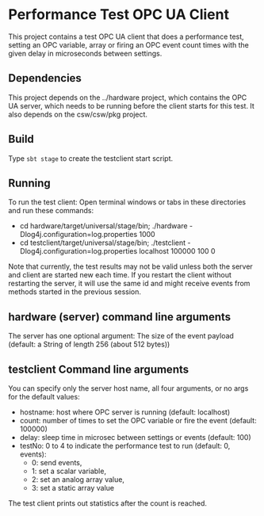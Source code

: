 Performance Test OPC UA Client
==============================

This project contains a test OPC UA client that does a performance test, 
setting an OPC variable, array or firing an OPC event count times
with the given delay in microseconds between settings.

Dependencies
------------

This project depends on the ../hardware project, which contains the OPC UA server,
which needs to be running before the client starts for this test. It also depends on
the csw/csw/pkg project.

Build
-----

Type `sbt stage` to create the testclient start script.

Running
-------

To run the test client: Open terminal windows or tabs in these directories and run these commands:

* cd hardware/target/universal/stage/bin; ./hardware -Dlog4j.configuration=log.properties 1000
* cd testclient/target/universal/stage/bin; ./testclient -Dlog4j.configuration=log.properties localhost 100000 100 0

Note that currently, the test results may not be valid unless both the server and client are started new each time.
If you restart the client without restarting the server, it will use the same id and might receive events from
methods started in the previous session.

hardware (server) command line arguments
----------------------------------------

The server has one optional argument:
The size of the event payload (default: a String of length 256 (about 512 bytes))

testclient Command line arguments
---------------------------------

You can specify only the server host name, all four arguments, or no args for the default values:

*  hostname: host where OPC server is running (default: localhost)
*  count: number of times to set the OPC variable or fire the event (default: 100000)
*  delay: sleep time in microsec between settings or events (default: 100)
*  testNo: 0 to 4 to indicate the performance test to run (default: 0, events):
    - 0: send events,
    - 1: set a scalar variable,
    - 2: set an analog array value,
    - 3: set a static array value

The test client prints out statistics after the count is reached. 

